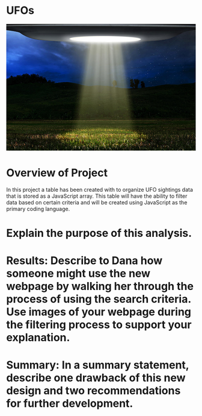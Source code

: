 # UFOs

![git-hub](https://github.com/MonaElahi/UFOs/blob/f720c6205af0a810de302583371114523a2541af/Cover_img.jpg)



# Overview of Project

In this project a table has been created with to organize UFO sightings data that is stored as a JavaScript array. This table will have the ability to filter data based on certain criteria and will be created using JavaScript as the primary coding language.

# Explain the purpose of this analysis.


# Results: Describe to Dana how someone might use the new webpage by walking her through the process of using the search criteria. Use images of your webpage during the filtering process to support your explanation.


# Summary: In a summary statement, describe one drawback of this new design and two recommendations for further development.
